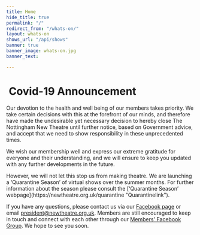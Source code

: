 ```yaml
---
title: Home
hide_title: true
permalink: "/"
redirect_from: "/whats-on/"
layout: whats-on
shows_url: "/api/shows"
banner: true
banner_image: whats-on.jpg
banner_text: 

---
```

<div class="alert alert-danger">
<h1><i class="fa fa-fw fa-info-circle"></i> Covid-19 Announcement</h1>
<p>Our devotion to the health and well being of our members takes priority. We take certain decisions with this at the forefront of our minds, and therefore have made the undesirable yet necessary decision to hereby close The Nottingham New Theatre until further notice, based on Government advice, and accept that we need to show responsibility in these unprecedented times.</p>
<p>We wish our membership well and express our extreme gratitude for everyone and their understanding, and we will ensure to keep you updated with any further developments in the future.</p>  
<p>However, we will not let this stop us from making theatre. We are launching a ‘Quarantine Season’ of virtual shows over the summer months. For further information about the season please consult the [‘Quarantine Season’ webpage](https://newtheatre.org.uk/quarantine "Quarantinelink").</p>  
<p>If you have any questions, please contact us via our <a href="https://facebook.com/{{ site.facebook }}" target="_blank" class="alert-link">Facebook page</a> or email <a href="mailto:president@newtheatre.org.uk" class="alert-link">president@newtheatre.org.uk</a>. Members are still encouraged to keep in touch and connect with each other through our <a href="https://www.facebook.com/groups/NNTmembers2019/" target="_blank" class="alert-link">Members' Facebook Group</a>. We hope to see you soon.</p>   
</div>